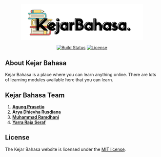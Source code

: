 <p align="center"><a href="#"><img src="public/admin/assets/images/kejarbahasa.png" width="400"></a></p>

<p align="center">
<a href="https://travis-ci.org/laravel/framework"><img src="https://travis-ci.org/laravel/framework.svg" alt="Build Status"></a>
<a href="https://packagist.org/packages/laravel/framework"><img src="https://poser.pugx.org/laravel/framework/license.svg" alt="License"></a>
</p>

## About Kejar Bahasa

Kejar Bahasa ​​is a place where you can learn anything online. There are lots of learning modules available here that you can learn.

## Kejar Bahasa Team

1. **[Agung Prasetio](https://github.com/agungprasetio18)**
2. **[Arya Dhievha Rusdiana](https://github.com/Dhievha03)**
3. **[Muhammad Ramdhani](https://github.com/dhanifu)**
4. **[Yarra Raja Seraf](https://github.com/yarrars)**

## License

The Kejar Bahasa website is licensed under the [MIT license](https://opensource.org/licenses/MIT).
